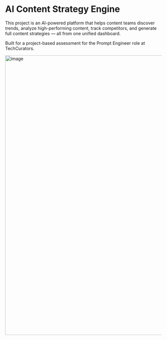 # AI Content Strategy Engine

This project is an AI-powered platform that helps content teams discover trends, analyze high-performing content, track competitors, and generate full content strategies — all from one unified dashboard.

Built for a project-based assessment for the Prompt Engineer role at TechCurators.

<img width="1440" height="900" alt="image" src="https://github.com/user-attachments/assets/be2cfc4f-50e2-4af4-a27d-2a52a2767678" />
